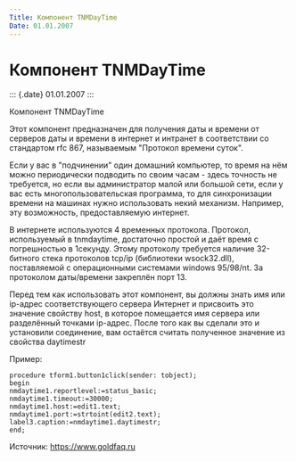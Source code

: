 ```yaml
---
Title: Компонент TNMDayTime
Date: 01.01.2007
---
```



Компонент TNMDayTime
====================

::: {.date}
01.01.2007
:::

Компонент TNMDayTime

Этот компонент предназначен для получения даты и времени от серверов
даты и времени в интернет и интранет в соответствии со стандартом rfc
867, называемым \"Протокол времени суток\".

Если у вас в \"подчинении\" один домашний компьютер, то время на нём
можно периодически подводить по своим часам - здесь точность не
требуется, но если вы администратор малой или большой сети, если у вас
есть многопользовательская программа, то для синхронизации времени на
машинах нужно использовать некий механизм. Например, эту возможность,
предоставляемую интернет.

В интернете используются 4 временных протокола. Протокол, используемый в
tnmdaytime, достаточно простой и даёт время с погрешностью в 1секунду.
Этому протоколу требуется наличие 32-битного стека протоколов tcp/ip
(библиотеки wsock32.dll), поставляемой с операционными системами windows
95/98/nt. За протоколом даты/времени закреплён порт 13.

Перед тем как использовать этот компонент, вы должны знать имя или
ip-адрес соответствующего сервера Интернет и присвоить это значение
свойству host, в которое помещается имя сервера или разделённый точками
ip-адрес. После того как вы сделали это и установили соединение, вам
остаётся считать полученное значение из свойства daytimestr


Пример:

    procedure tform1.button1click(sender: tobject);
    begin
    nmdaytime1.reportlevel:=status_basic;
    nmdaytime1.timeout:=30000;
    nmdaytime1.host:=edit1.text;
    nmdaytime1.port:=strtoint(edit2.text);
    label3.caption:=nmdaytime1.daytimestr;
    end;



Источник: <https://www.goldfaq.ru>

 
